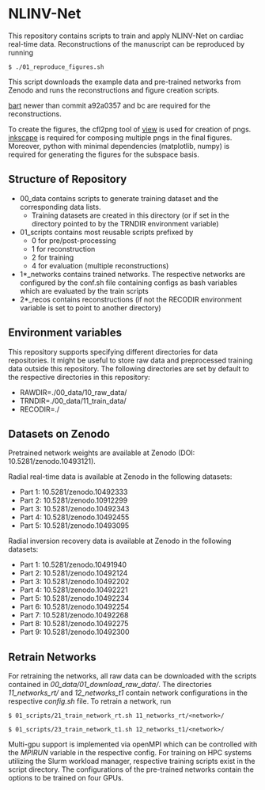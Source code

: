 # NLINV-Net

This repository contains scripts to train and apply NLINV-Net on cardiac real-time data.
Reconstructions of the manuscript can be reproduced by running
```
$ ./01_reproduce_figures.sh
```
This script downloads the example data and pre-trained networks from Zenodo and runs the reconstructions and figure creation scripts.

[bart](https://github.com/mrirecon/bart) newer than commit a92a0357 and bc are required for the reconstructions.

To create the figures, the cfl2png tool of [view](https://github.com/mrirecon/view) is used for creation of pngs. [inkscape](https://inkscape.org/de/) is required for composing multiple pngs in the final figures. Moreover, python with minimal dependencies (matplotlib, numpy) is required for generating the figures for the subspace basis.

## Structure of Repository

* 00_data contains scripts to generate training dataset and the corresponding data lists.
  * Training datasets are created in this directory (or if set in the directory pointed to by the TRNDIR environment variable)
* 01_scripts contains most reusable scripts prefixed by
  * 0 for pre/post-processing
  * 1 for reconstruction
  * 2 for training
  * 4 for evaluation (multiple reconstructions)
* 1*_networks contains trained networks. The respective networks are configured by the conf.sh file containing configs as bash variables which are evaluated by the train scripts
* 2*_recos contains reconstructions (if not the RECODIR environment variable is set to point to another directory)

## Environment variables
This repository supports specifying different directories for data repositories.
It might be useful to store raw data and preprocessed training data outside this repository.
The following directories are set by default to the respective directories in this repository:
* RAWDIR=./00_data/10_raw_data/
* TRNDIR=./00_data/11_train_data/
* RECODIR=./


## Datasets on Zenodo

Pretrained network weights are available at Zenodo (DOI: 10.5281/zenodo.10493121). 

Radial real-time data is available at Zenodo in the following datasets:
* Part 1: 10.5281/zenodo.10492333
* Part 2: 10.5281/zenodo.10912299
* Part 3: 10.5281/zenodo.10492343
* Part 4: 10.5281/zenodo.10492455
* Part 5: 10.5281/zenodo.10493095

Radial inversion recovery data is available at Zenodo in the following datasets:
* Part 1: 10.5281/zenodo.10491940
* Part 2: 10.5281/zenodo.10492124
* Part 3: 10.5281/zenodo.10492202
* Part 4: 10.5281/zenodo.10492221
* Part 5: 10.5281/zenodo.10492234
* Part 6: 10.5281/zenodo.10492254
* Part 7: 10.5281/zenodo.10492268
* Part 8: 10.5281/zenodo.10492275
* Part 9: 10.5281/zenodo.10492300

## Retrain Networks

For retraining the networks, all raw data can be downloaded with the scripts contained in *00_data/01_download_raw_data/*.
The directories *11_networks_rt/* and *12_networks_t1* contain network configurations in the respective *config.sh* file. To retrain a network, run
```
$ 01_scripts/21_train_network_rt.sh 11_networks_rt/<network>/

$ 01_scripts/23_train_network_t1.sh 12_networks_t1/<network>/
```
Multi-gpu support is implemented via openMPI which can be controlled with the *MPIRUN* variable in the respective config.
For training on HPC systems utilizing the Slurm workload manager, respective training scripts exist in the script directory. The configurations of the pre-trained networks contain the options to be trained on four GPUs.
